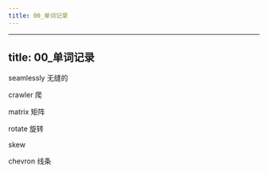 ```yaml
---
title: 00_单词记录
---
```

---
title: 00_单词记录
---
seamlessly 无缝的

crawler 爬

matrix 矩阵

rotate 旋转

skew

chevron 线条
